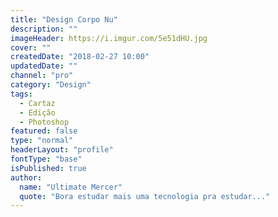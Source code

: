 ```yaml
---
title: "Design Corpo Nu"
description: ""
imageHeader: https://i.imgur.com/5e51dHU.jpg
cover: ""
createdDate: "2018-02-27 10:00"
updatedDate: ""
channel: "pro"
category: "Design"
tags:
  - Cartaz
  - Edição
  - Photoshop
featured: false
type: "normal"
headerLayout: "profile"
fontType: "base"
isPublished: true
author:
  name: "Ultimate Mercer"
  quote: "Bora estudar mais uma tecnologia pra estudar..."
---
```

